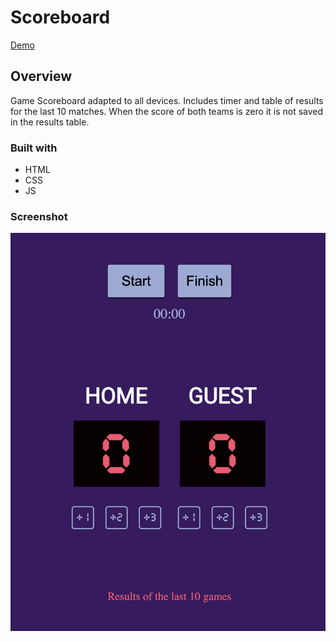 # Scoreboard
[Demo](https://yasya23.github.io/scoreboard/#)

## Overview

Game Scoreboard adapted to all devices. Includes timer and table of results for the last 10 matches. When the score of both teams is zero it is not saved in the results table.

### Built with

- HTML
- CSS
- JS

### Screenshot

![](./screenshot/1.png)

